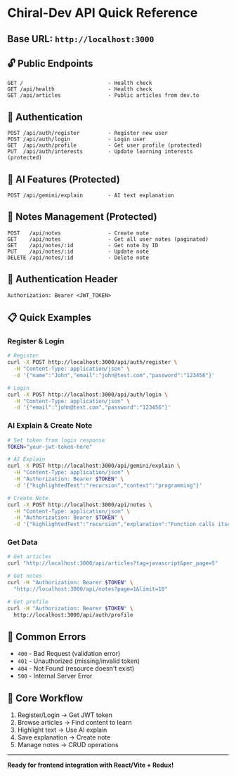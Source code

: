 # Chiral-Dev API Quick Reference

## Base URL: `http://localhost:3000`

## 🔓 Public Endpoints

```
GET /                           - Health check
GET /api/health                 - Health check
GET /api/articles               - Public articles from dev.to
```

## 🔐 Authentication

```
POST /api/auth/register         - Register new user
POST /api/auth/login            - Login user
GET  /api/auth/profile          - Get user profile (protected)
PUT  /api/auth/interests        - Update learning interests (protected)
```

## 🤖 AI Features (Protected)

```
POST /api/gemini/explain        - AI text explanation
```

## 📝 Notes Management (Protected)

```
POST   /api/notes               - Create note
GET    /api/notes               - Get all user notes (paginated)
GET    /api/notes/:id           - Get note by ID
PUT    /api/notes/:id           - Update note
DELETE /api/notes/:id           - Delete note
```

## 🔑 Authentication Header

```
Authorization: Bearer <JWT_TOKEN>
```

## 📋 Quick Examples

### Register & Login

```bash
# Register
curl -X POST http://localhost:3000/api/auth/register \
  -H "Content-Type: application/json" \
  -d '{"name":"John","email":"john@test.com","password":"123456"}'

# Login
curl -X POST http://localhost:3000/api/auth/login \
  -H "Content-Type: application/json" \
  -d '{"email":"john@test.com","password":"123456"}'
```

### AI Explain & Create Note

```bash
# Set token from login response
TOKEN="your-jwt-token-here"

# AI Explain
curl -X POST http://localhost:3000/api/gemini/explain \
  -H "Content-Type: application/json" \
  -H "Authorization: Bearer $TOKEN" \
  -d '{"highlightedText":"recursion","context":"programming"}'

# Create Note
curl -X POST http://localhost:3000/api/notes \
  -H "Content-Type: application/json" \
  -H "Authorization: Bearer $TOKEN" \
  -d '{"highlightedText":"recursion","explanation":"Function calls itself"}'
```

### Get Data

```bash
# Get articles
curl "http://localhost:3000/api/articles?tag=javascript&per_page=5"

# Get notes
curl -H "Authorization: Bearer $TOKEN" \
  "http://localhost:3000/api/notes?page=1&limit=10"

# Get profile
curl -H "Authorization: Bearer $TOKEN" \
  http://localhost:3000/api/auth/profile
```

## 🚨 Common Errors

- `400` - Bad Request (validation error)
- `401` - Unauthorized (missing/invalid token)
- `404` - Not Found (resource doesn't exist)
- `500` - Internal Server Error

## 🎯 Core Workflow

1. Register/Login → Get JWT token
2. Browse articles → Find content to learn
3. Highlight text → Use AI explain
4. Save explanation → Create note
5. Manage notes → CRUD operations

---

**Ready for frontend integration with React/Vite + Redux!**
